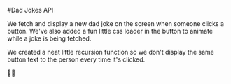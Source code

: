 #Dad Jokes API

We fetch and display a new dad joke on the screen when someone clicks a button. We've also added a fun little css loader in the button to animate while a joke is being fetched. 

We created a neat little recursion function so we don't display the same button text to the person every time it's clicked. 

👨‍💼
